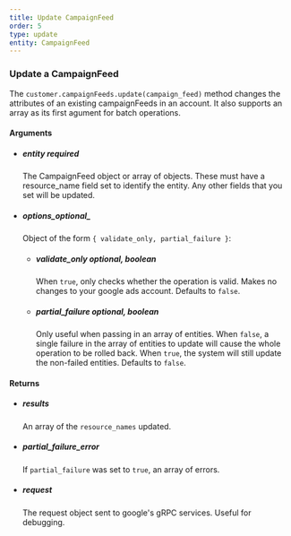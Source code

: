 ```yaml
---
title: Update CampaignFeed 
order: 5
type: update
entity: CampaignFeed 
---
```


### Update a CampaignFeed 


The `customer.campaignFeeds.update(campaign_feed)` method changes the attributes of an existing campaignFeeds in an account. It also supports an array as its first agument for batch operations.


#### Arguments

-   ##### entity _required_
    The CampaignFeed object or array of objects. These must have a resource_name field set to identify the entity. Any other fields that you set will be updated.
-   ##### options_optional_
    Object of the form `{ validate_only, partial_failure }`:
    -   ##### validate_only _optional, boolean_
        When `true`, only checks whether the operation is valid. Makes no changes to your google ads account. Defaults to `false`.
    -   ##### partial_failure _optional, boolean_
        Only useful when passing in an array of entities. When `false`, a single failure in the array of entities to update will cause the whole operation to be rolled back. When `true`, the system will still update the non-failed entities. Defaults to `false`.


#### Returns

-   ##### results
    An array of the `resource_names` updated.
-   ##### partial_failure_error
    If `partial_failure` was set to `true`, an array of errors.
-   ##### request
    The request object sent to google's gRPC services. Useful for debugging.
